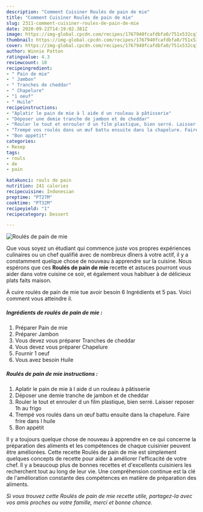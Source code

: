 ```yaml
---
description: "Comment Cuisiner Roulés de pain de mie"
title: "Comment Cuisiner Roulés de pain de mie"
slug: 2311-comment-cuisiner-roules-de-pain-de-mie
date: 2020-09-22T14:19:02.381Z
image: https://img-global.cpcdn.com/recipes/1767940fcafdbfa0/751x532cq70/roules-de-pain-de-mie-photo-principale-de-la-recette.jpg
thumbnail: https://img-global.cpcdn.com/recipes/1767940fcafdbfa0/751x532cq70/roules-de-pain-de-mie-photo-principale-de-la-recette.jpg
cover: https://img-global.cpcdn.com/recipes/1767940fcafdbfa0/751x532cq70/roules-de-pain-de-mie-photo-principale-de-la-recette.jpg
author: Winnie Patton
ratingvalue: 4.3
reviewcount: 10
recipeingredient:
- " Pain de mie"
- " Jambon"
- " Tranches de cheddar"
- " Chapelure"
- "1 oeuf"
- " Huile"
recipeinstructions:
- "Aplatir le pain de mie à l aide d un rouleau à pâtisserie"
- "Déposer une demie tranche de jambon et de cheddar"
- "Rouler le tout et enrouler d un film plastique, bien serré. Laisser reposer 1h au frigo"
- "Trempé vos roulés dans un œuf battu ensuite dans la chapelure. Faire frire dans l huile"
- "Bon appétit"
categories:
- Resep
tags:
- rouls
- de
- pain

katakunci: rouls de pain 
nutrition: 241 calories
recipecuisine: Indonesian
preptime: "PT27M"
cooktime: "PT32M"
recipeyield: "1"
recipecategory: Dessert

---
```



![Roulés de pain de mie](https://img-global.cpcdn.com/recipes/1767940fcafdbfa0/751x532cq70/roules-de-pain-de-mie-photo-principale-de-la-recette.jpg)

Que vous soyez un étudiant qui commence juste vos propres expériences culinaires ou un chef qualifié avec de nombreux dîners à votre actif, il y a constamment quelque chose de nouveau à apprendre sur la cuisine. Nous espérons que ces <strong> Roulés de pain de mie </strong> recette et astuces pourront vous aider dans votre cuisine ce soir, et également vous habituer à de délicieux plats faits maison.

<!--inarticleads1-->

À cuire roulés de pain de mie tue avoir besoin 6 Ingrédients et 5 pas. Voici comment vous atteindre il.

##### Ingrédients de roulés de pain de mie :

1. Préparer  Pain de mie
1. Préparer  Jambon
1. Vous devez vous préparer  Tranches de cheddar
1. Vous devez vous préparer  Chapelure
1. Fournir 1 oeuf
1. Vous avez besoin  Huile




<!--inarticleads2-->

##### Roulés de pain de mie instructions :

1. Aplatir le pain de mie à l aide d un rouleau à pâtisserie
1. Déposer une demie tranche de jambon et de cheddar
1. Rouler le tout et enrouler d un film plastique, bien serré. Laisser reposer 1h au frigo
1. Trempé vos roulés dans un œuf battu ensuite dans la chapelure. Faire frire dans l huile
1. Bon appétit




<!--inarticleads1-->

<p>
Il y a toujours quelque chose de nouveau à apprendre en ce qui concerne la préparation des aliments et les compétences de chaque cuisinier peuvent être améliorées. Cette recette Roulés de pain de mie est simplement quelques concepts de recette pour aider à améliorer l'efficacité de votre chef. Il y a beaucoup plus de bonnes recettes et d'excellents cuisiniers les recherchent tout au long de leur vie. Une compréhension continue est la clé de l'amélioration constante des compétences en matière de préparation des aliments.
</p>

<p>
<i>Si vous trouvez cette Roulés de pain de mie recette utile, partagez-la avec vos amis proches ou votre famille, merci et bonne chance.</i>
</p>
